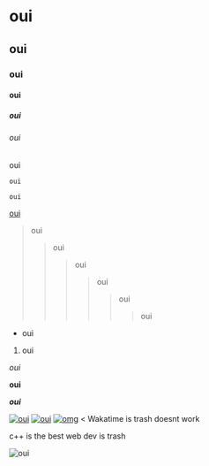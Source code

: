 # oui

## oui

### oui

#### oui

##### oui

###### oui

oui

`oui`

```
oui
```

[oui](#oui)

> oui
> > oui
> > > oui
> > > > oui
> > > > > oui
> > > > > > oui

* oui

1. oui

*oui*

**oui**

***oui***

[![oui](https://github-readme-stats.vercel.app/api?username=jacquesatan)](https://oui.sncf)
[![oui](https://github-readme-stats.vercel.app/api/top-langs/?username=jacquesatan)](https://oui.sncf)
[![omg](https://github-readme-stats.vercel.app/api/wakatime?username=Jacques)](https://oui.sncf)
< Wakatime is trash doesnt work

c++ is the best web dev is trash

![oui](https://upload.wikimedia.org/wikipedia/fr/thumb/a/a3/OU%C3%8F_lettrage.svg/1200px-OU%C3%8F_lettrage.svg.png)
